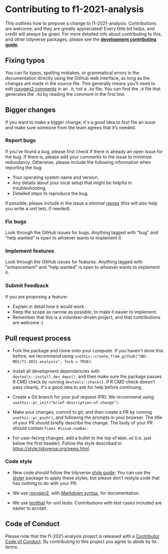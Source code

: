 # Contributing to f1-2021-analysis

This outlines how to propose a change to f1-2021-analysis. Contributions are welcome, and they are greatly appreciated! Every little bit helps, and credit will always be given.
For more detailed info about contributing to this, and other tidyverse packages, please see the
[**development contributing guide**](https://rstd.io/tidy-contrib). 

## Fixing typos

You can fix typos, spelling mistakes, or grammatical errors in the documentation directly using the GitHub web interface, as long as the changes are made in the _source_ file. 
This generally means you'll need to edit [roxygen2 comments](https://roxygen2.r-lib.org/articles/roxygen2.html) in an `.R`, not a `.Rd` file. 
You can find the `.R` file that generates the `.Rd` by reading the comment in the first line.

## Bigger changes

If you want to make a bigger change, it's a good idea to first file an issue and make sure someone from the team agrees that it’s needed. 

### Report bugs
If you’ve found a bug, please first check if there is already an open issue for the bug. If there is, please add your comments to the issue to minimize redundancy. Otherwise, please include the following information when reporting the bug:

*   Your operating system name and version.
*   Any details about your local setup that might be helpful in troubleshooting.
*   Detailed steps to reproduce the bug.

If possible, please include in the issue a minimal [reprex](https://www.tidyverse.org/help/#reprex) (this will also help you write a unit test, if needed).

### Fix bugs
Look through the GitHub issues for bugs. Anything tagged with "bug" and "help wanted" is open to whoever wants to implement it.

### Implement features
Look through the GitHub issues for features. Anything tagged with "enhancement" and "help wanted" is open to whoever wants to implement it.

### Submit Feedback
If you are proposing a feature:

*   Explain in detail how it would work.
*   Keep the scope as narrow as possible, to make it easier to implement.
*   Remember that this is a volunteer-driven project, and that contributions are welcome :)

## Pull request process

*   Fork the package and clone onto your computer. If you haven't done this before, we recommend using `usethis::create_from_github("UBC-MDS/f1-2021-analysis", fork = TRUE)`.

*   Install all development dependencies with `devtools::install_dev_deps()`, and then make sure the package passes R CMD check by running `devtools::check()`. 
    If R CMD check doesn't pass cleanly, it's a good idea to ask for help before continuing. 
*   Create a Git branch for your pull request (PR). We recommend using `usethis::pr_init("brief-description-of-change")`.

*   Make your changes, commit to git, and then create a PR by running `usethis::pr_push()`, and following the prompts in your browser.
    The title of your PR should briefly describe the change.
    The body of your PR should contain `Fixes #issue-number`.

*  For user-facing changes, add a bullet to the top of `NEWS.md` (i.e. just below the first header). Follow the style described in <https://style.tidyverse.org/news.html>.

### Code style

*   New code should follow the tidyverse [style guide](https://style.tidyverse.org). 
    You can use the [styler](https://CRAN.R-project.org/package=styler) package to apply these styles, but please don't restyle code that has nothing to do with your PR.  

*  We use [roxygen2](https://cran.r-project.org/package=roxygen2), with [Markdown syntax](https://cran.r-project.org/web/packages/roxygen2/vignettes/rd-formatting.html), for documentation.  

*  We use [testthat](https://cran.r-project.org/package=testthat) for unit tests. 
   Contributions with test cases included are easier to accept.  

## Code of Conduct

Please note that the f1-2021-analysis project is released with a
[Contributor Code of Conduct](CODE_OF_CONDUCT.md). By contributing to this
project you agree to abide by its terms.
